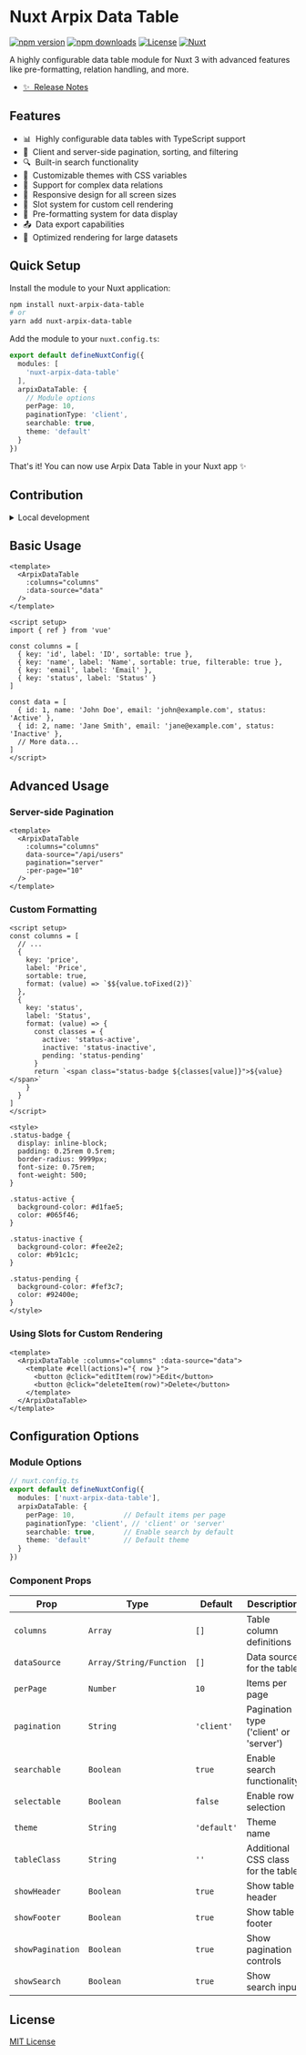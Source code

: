# Nuxt Arpix Data Table

[![npm version][npm-version-src]][npm-version-href]
[![npm downloads][npm-downloads-src]][npm-downloads-href]
[![License][license-src]][license-href]
[![Nuxt][nuxt-src]][nuxt-href]

A highly configurable data table module for Nuxt 3 with advanced features like pre-formatting, relation handling, and more.

- [✨ &nbsp;Release Notes](/CHANGELOG.md)

## Features

- 📊 &nbsp;Highly configurable data tables with TypeScript support
- 🔄 &nbsp;Client and server-side pagination, sorting, and filtering
- 🔍 &nbsp;Built-in search functionality
- 🎨 &nbsp;Customizable themes with CSS variables
- 🔗 &nbsp;Support for complex data relations
- 📱 &nbsp;Responsive design for all screen sizes
- 🧩 &nbsp;Slot system for custom cell rendering
- 📝 &nbsp;Pre-formatting system for data display
- 📤 &nbsp;Data export capabilities
- 🔄 &nbsp;Optimized rendering for large datasets

## Quick Setup

Install the module to your Nuxt application:

```bash
npm install nuxt-arpix-data-table
# or
yarn add nuxt-arpix-data-table
```

Add the module to your `nuxt.config.ts`:

```ts
export default defineNuxtConfig({
  modules: [
    'nuxt-arpix-data-table'
  ],
  arpixDataTable: {
    // Module options
    perPage: 10,
    paginationType: 'client',
    searchable: true,
    theme: 'default'
  }
})
```

That's it! You can now use Arpix Data Table in your Nuxt app ✨


## Contribution

<details>
  <summary>Local development</summary>

  ```bash
  # Install dependencies
  npm install

  # Generate type stubs
  npm run dev:prepare

  # Develop with the playground
  npm run dev

  # Build the playground
  npm run dev:build

  # Run ESLint
  npm run lint

  # Run Vitest
  npm run test
  npm run test:watch

  # Release new version
  npm run release
  ```

</details>


## Basic Usage

```vue
<template>
  <ArpixDataTable
    :columns="columns"
    :data-source="data"
  />
</template>

<script setup>
import { ref } from 'vue'

const columns = [
  { key: 'id', label: 'ID', sortable: true },
  { key: 'name', label: 'Name', sortable: true, filterable: true },
  { key: 'email', label: 'Email' },
  { key: 'status', label: 'Status' }
]

const data = [
  { id: 1, name: 'John Doe', email: 'john@example.com', status: 'Active' },
  { id: 2, name: 'Jane Smith', email: 'jane@example.com', status: 'Inactive' },
  // More data...
]
</script>
```

## Advanced Usage

### Server-side Pagination

```vue
<template>
  <ArpixDataTable
    :columns="columns"
    data-source="/api/users"
    pagination="server"
    :per-page="10"
  />
</template>
```

### Custom Formatting

```vue
<script setup>
const columns = [
  // ...
  {
    key: 'price',
    label: 'Price',
    sortable: true,
    format: (value) => `$${value.toFixed(2)}`
  },
  {
    key: 'status',
    label: 'Status',
    format: (value) => {
      const classes = {
        active: 'status-active',
        inactive: 'status-inactive',
        pending: 'status-pending'
      }
      return `<span class="status-badge ${classes[value]}">${value}</span>`
    }
  }
]
</script>

<style>
.status-badge {
  display: inline-block;
  padding: 0.25rem 0.5rem;
  border-radius: 9999px;
  font-size: 0.75rem;
  font-weight: 500;
}

.status-active {
  background-color: #d1fae5;
  color: #065f46;
}

.status-inactive {
  background-color: #fee2e2;
  color: #b91c1c;
}

.status-pending {
  background-color: #fef3c7;
  color: #92400e;
}
</style>
```

### Using Slots for Custom Rendering

```vue
<template>
  <ArpixDataTable :columns="columns" :data-source="data">
    <template #cell(actions)="{ row }">
      <button @click="editItem(row)">Edit</button>
      <button @click="deleteItem(row)">Delete</button>
    </template>
  </ArpixDataTable>
</template>
```

## Configuration Options

### Module Options

```ts
// nuxt.config.ts
export default defineNuxtConfig({
  modules: ['nuxt-arpix-data-table'],
  arpixDataTable: {
    perPage: 10,            // Default items per page
    paginationType: 'client', // 'client' or 'server'
    searchable: true,       // Enable search by default
    theme: 'default'        // Default theme
  }
})
```

### Component Props

| Prop | Type | Default | Description |
|------|------|---------|-------------|
| `columns` | `Array` | `[]` | Table column definitions |
| `dataSource` | `Array/String/Function` | `[]` | Data source for the table |
| `perPage` | `Number` | `10` | Items per page |
| `pagination` | `String` | `'client'` | Pagination type ('client' or 'server') |
| `searchable` | `Boolean` | `true` | Enable search functionality |
| `selectable` | `Boolean` | `false` | Enable row selection |
| `theme` | `String` | `'default'` | Theme name |
| `tableClass` | `String` | `''` | Additional CSS class for the table |
| `showHeader` | `Boolean` | `true` | Show table header |
| `showFooter` | `Boolean` | `true` | Show table footer |
| `showPagination` | `Boolean` | `true` | Show pagination controls |
| `showSearch` | `Boolean` | `true` | Show search input |

## License

[MIT License](./LICENSE)

<!-- Badges -->
[npm-version-src]: https://img.shields.io/npm/v/nuxt-arpix-data-table/latest.svg?style=flat&colorA=020420&colorB=00DC82
[npm-version-href]: https://npmjs.com/package/nuxt-arpix-data-table

[npm-downloads-src]: https://img.shields.io/npm/dm/nuxt-arpix-data-table.svg?style=flat&colorA=020420&colorB=00DC82
[npm-downloads-href]: https://npm.chart.dev/nuxt-arpix-data-table

[license-src]: https://img.shields.io/npm/l/nuxt-arpix-data-table.svg?style=flat&colorA=020420&colorB=00DC82
[license-href]: https://npmjs.com/package/nuxt-arpix-data-table

[nuxt-src]: https://img.shields.io/badge/Nuxt-020420?logo=nuxt.js
[nuxt-href]: https://nuxt.com
